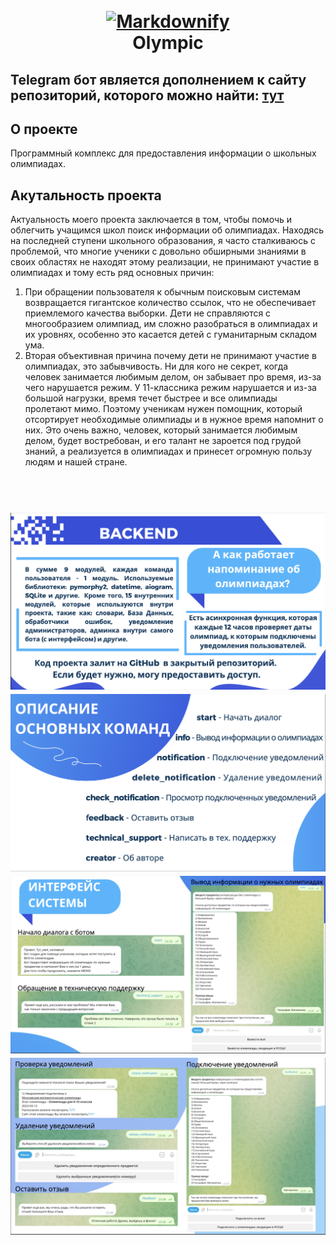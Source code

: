 
<h1 align="center">
  <br>
  <a href="https://github.com/Timofey121/Olympic_bot"><img src="additional_files/media/main.ico" alt="Markdownify" width="200"></a>
  <br>
  Olympic
  <br>
</h1>

## Telegram бот является дополнением к сайту репозиторий, которого можно найти:  <a href="https://github.com/Timofey121/SiteForOlimpic">тут</a>


## О проекте
Программный комплекс для предоставления информации о школьных олимпиадах.

## Акутальность проекта

Актуальность моего проекта заключается в том, чтобы помочь и облегчить учащимся школ поиск информации об олимпиадах. Находясь на последней ступени школьного образования, я часто сталкиваюсь с проблемой, что многие ученики с довольно обширными знаниями в своих областях не находят этому реализации, не принимают участие в олимпиадах и тому есть ряд основных причин:
1. При обращении пользователя к обычным поисковым системам возвращается гигантское количество ссылок, что не обеспечивает приемлемого качества выборки. Дети не справляются с многообразием олимпиад, им сложно разобраться в олимпиадах и их уровнях, особенно это касается детей с гуманитарным складом ума.
2. Вторая объективная причина почему дети не принимают участие в олимпиадах, это забывчивость. Ни для кого не секрет, когда человек занимается любимым делом, он забывает про время, из-за чего нарушается режим. У 11-классника режим нарушается и из-за
большой нагрузки, время течет быстрее и все олимпиады пролетают мимо.
Поэтому ученикам нужен помощник, который отсортирует необходимые олимпиады и в нужное время напомнит о них. Это очень важно, человек, который занимается любимым делом, будет востребован, и его талант не зароется под грудой знаний, а реализуется в олимпиадах и принесет огромную пользу людям и нашей стране.


<h1 align="center">
  <br>
  <a href="https://github.com/Timofey121/Olympic_bot"><img src="additional_files/media/back.png" ></a>
  <a href="https://github.com/Timofey121/Olympic_bot"><img src="additional_files/media/commands.png" ></a>
  <a href="https://github.com/Timofey121/Olympic_bot"><img src="additional_files/media/1.png" ></a>
  <a href="https://github.com/Timofey121/Olympic_bot"><img src="additional_files/media/2.png" ></a>
</h1>
